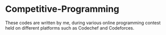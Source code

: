 # Competitive-Programming

These codes are written by me, during various online programming contest held on different platforms such as Codechef and Codeforces.
